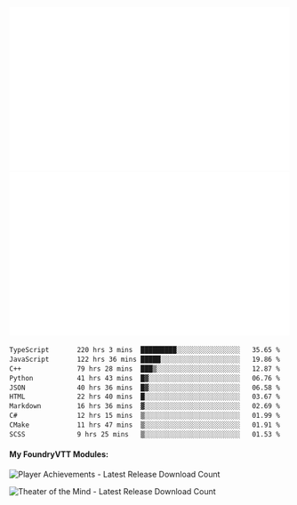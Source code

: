 
![](https://raw.githubusercontent.com/eddiedover/ghstats/master/generated/overview.svg)
![](https://raw.githubusercontent.com/eddiedover/ghstats/master/generated/languages.svg)

<!--START_SECTION:waka-->

```txt
TypeScript       220 hrs 3 mins  █████████░░░░░░░░░░░░░░░░   35.65 %
JavaScript       122 hrs 36 mins █████░░░░░░░░░░░░░░░░░░░░   19.86 %
C++              79 hrs 28 mins  ███▒░░░░░░░░░░░░░░░░░░░░░   12.87 %
Python           41 hrs 43 mins  █▓░░░░░░░░░░░░░░░░░░░░░░░   06.76 %
JSON             40 hrs 36 mins  █▓░░░░░░░░░░░░░░░░░░░░░░░   06.58 %
HTML             22 hrs 40 mins  █░░░░░░░░░░░░░░░░░░░░░░░░   03.67 %
Markdown         16 hrs 36 mins  ▓░░░░░░░░░░░░░░░░░░░░░░░░   02.69 %
C#               12 hrs 15 mins  ▒░░░░░░░░░░░░░░░░░░░░░░░░   01.99 %
CMake            11 hrs 47 mins  ▒░░░░░░░░░░░░░░░░░░░░░░░░   01.91 %
SCSS             9 hrs 25 mins   ▒░░░░░░░░░░░░░░░░░░░░░░░░   01.53 %
```

<!--END_SECTION:waka-->

#### My FoundryVTT Modules:

  ![Player Achievements - Latest Release Download Count](https://img.shields.io/badge/dynamic/json?label=Player%20Achievements%20-%20Downloads@latest&query=assets%5B1%5D.download_count&url=https%3A%2F%2Fapi.github.com%2Frepos%2FEddieDover%2Ffvtt-player-achievements%2Freleases%2Flatest)

  ![Theater of the Mind - Latest Release Download Count](https://img.shields.io/badge/dynamic/json?label=Theater%20Of%20The%20Mind%20-%20Downloads@latest&query=assets%5B1%5D.download_count&url=https%3A%2F%2Fapi.github.com%2Frepos%2FEddieDover%2Ftheater-of-the-mind%2Freleases%2Flatest)

<a rel="me" href="https://techhub.social/@EddieDover"></a>
